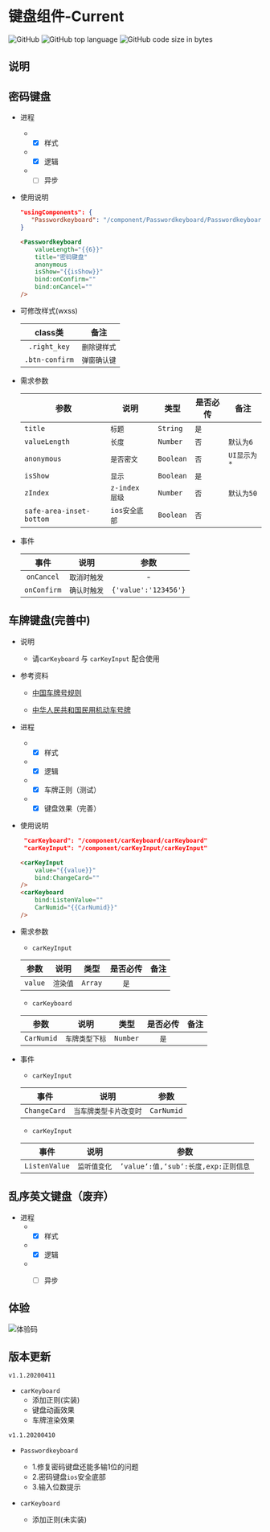 # 	键盘组件-Current

![GitHub](https://img.shields.io/github/license/SevenDreamYang/SDY_keyboard)
![GitHub top language](https://img.shields.io/github/languages/top/SevenDreamYang/SDY_keyboard)
![GitHub code size in bytes](https://img.shields.io/github/languages/code-size/SevenDreamYang/SDY_keyboard)

## 说明

## 密码键盘

- 进程

  -  - [x] 样式
  -  - [x] 逻辑
  -  - [ ] 异步	

- 使用说明

  ```JSON
  "usingComponents": {
     "Passwordkeyboard": "/component/Passwordkeyboard/Passwordkeyboard"
  }	
  ```

  ```html
  <Passwordkeyboard 
      valueLength="{{6}}" 
      title="密码键盘" 
      anonymous 
      isShow="{{isShow}}" 
      bind:onConfirm=""
      bind:onCancel=""
  />
  ```

- 可修改样式(wxss)

  |    class类     |     备注     |
  | :------------: | :----------: |
  |  `.right_key`  | `删除键样式` |
  | `.btn-confirm` | `弹窗确认键` |

- 需求参数

  | 参数                     | 说明           | 类型      | 是否必传 | 备注         |
  | ------------------------ | -------------- | --------- | -------- | ------------ |
  | `title`                  | `标题`         | `String`  | `是`     |              |
  | `valueLength`            | `长度`         | `Number`  | `否`     | `默认为6`    |
  | `anonymous`              | `是否密文`     | `Boolean` | `否`     | `UI显示为 *` |
  | `isShow`                 | `显示`         | `Boolean` | `是`     |              |
  | `zIndex`                 | `z-index 层级` | `Number`  | `否`     | `默认为50`   |
  | `safe-area-inset-bottom` | `ios安全底部`  | `Boolean` | `否`     |              |

- 事件

  |    事件     |     说明     |         参数         |
  | :---------: | :----------: | :------------------: |
  | `onCancel`  | `取消时触发` |          -           |
  | `onConfirm` | `确认时触发` | `{'value':'123456'}` |

## 车牌键盘(完善中)

- 说明

  - 请`carKeyboard` 与 `carKeyInput` 配合使用

- 参考资料

  - [中国车牌号规则](http://www.360doc.com/content/19/1018/10/48933397_867582489.shtml)

  - [中华人民共和国民用机动车号牌](https://zh.wikipedia.org/wiki/%E4%B8%AD%E5%8D%8E%E4%BA%BA%E6%B0%91%E5%85%B1%E5%92%8C%E5%9B%BD%E6%B0%91%E7%94%A8%E6%9C%BA%E5%8A%A8%E8%BD%A6%E5%8F%B7%E7%89%8C)

- 进程

  -  - [x] 样式
  -  - [x] 逻辑
  -  - [x] 车牌正则（测试）
  -  - [x] 键盘效果（完善）

- 使用说明

  ```JSON
   "carKeyboard": "/component/carKeyboard/carKeyboard"
   "carKeyInput": "/component/carKeyInput/carKeyInput"
  ```

  ```HTML
  <carKeyInput  
      value="{{value}}" 
      bind:ChangeCard=""
  />
  <carKeyboard 
      bind:ListenValue=""  
      CarNumid="{{CarNumid}}"
  />
  ```

- 需求参数

  - `carKeyInput`

  |  参数   |   说明   |  类型   | 是否必传 | 备注 |
  | :-----: | :------: | :-----: | :------: | :--: |
  | `value` | `渲染值` | `Array` |   `是`   |      |

  - `carKeyboard`

  |    参数    |      说明      |   类型   | 是否必传 | 备注 |
  | :--------: | :------------: | :------: | :------: | :--: |
  | `CarNumid` | `车牌类型下标` | `Number` |   `是`   |      |

- 事件

  - `carKeyInput`

  |     事件     |          说明          |    参数    |
  | :----------: | :--------------------: | :--------: |
  | `ChangeCard` | `当车牌类型卡片改变时` | `CarNumid` |

  - `carKeyInput`

  |     事件      |     说明     |                 参数                 |
  | :-----------: | :----------: | :----------------------------------: |
  | `ListenValue` | `监听值变化` | `’value‘:值,‘sub‘:长度,exp:正则信息` |

## 乱序英文键盘（废弃）

- 进程
  -  - [x] 样式
  -  - [x] 逻辑
  -  - [ ] 异步	


## 体验

![体验码](https://gitee.com/SevenDreamYang/miniprogram-keyboard-type/raw/master/asset/1.jpg)

## 版本更新

`v1.1.20200411`

- `carKeyboard`
  - 添加正则(实装)
  - 键盘动画效果
  - 车牌渲染效果

`v1.1.20200410`

- `Passwordkeyboard`
  - 1.修复密码键盘还能多输1位的问题
  - 2.密码键盘`ios`安全底部
  - 3.输入位数提示

- `carKeyboard`
  - 添加正则(未实装)